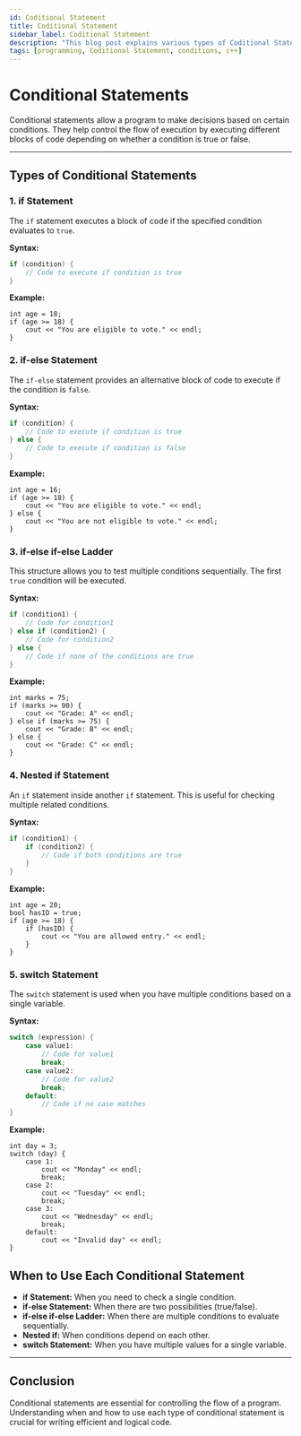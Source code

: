 ```yaml
---
id: Coditional Statement 
title: Coditional Statement
sidebar_label: Coditional Statement
description: "This blog post explains various types of Coditional Statement used in programming with examples in C++."
tags: [programming, Coditional Statement, conditions, c++]
---
```

# Conditional Statements

Conditional statements allow a program to make decisions based on certain conditions. They help control the flow of execution by executing different blocks of code depending on whether a condition is true or false.

---

## Types of Conditional Statements

### 1. **if Statement**
The `if` statement executes a block of code if the specified condition evaluates to `true`.

**Syntax:**
```cpp
if (condition) {
    // Code to execute if condition is true
}
```
**Example:**
```
int age = 18;
if (age >= 18) {
    cout << "You are eligible to vote." << endl;
}
```

### 2. **if-else Statement**
The `if-else` statement provides an alternative block of code to execute if the condition is `false`.

**Syntax:**
```cpp
if (condition) {
    // Code to execute if condition is true
} else {
    // Code to execute if condition is false
}

```
**Example:**
```
int age = 16;
if (age >= 18) {
    cout << "You are eligible to vote." << endl;
} else {
    cout << "You are not eligible to vote." << endl;
}

```

### 3. **if-else if-else Ladder**
This structure allows you to test multiple conditions sequentially. The first `true` condition will be executed.


**Syntax:**
```cpp
if (condition1) {
    // Code for condition1
} else if (condition2) {
    // Code for condition2
} else {
    // Code if none of the conditions are true
}

```
**Example:**
```
int marks = 75;
if (marks >= 90) {
    cout << "Grade: A" << endl;
} else if (marks >= 75) {
    cout << "Grade: B" << endl;
} else {
    cout << "Grade: C" << endl;
}
```


### 4. **Nested if Statement**
An `if` statement inside another `if` statement. This is useful for checking multiple related conditions.


**Syntax:**
```cpp
if (condition1) {
    if (condition2) {
        // Code if both conditions are true
    }
}

```
**Example:**
```
int age = 20;
bool hasID = true;
if (age >= 18) {
    if (hasID) {
        cout << "You are allowed entry." << endl;
    }
}

```
### 5. **switch Statement**
The `switch` statement is used when you have multiple conditions based on a single variable.

**Syntax:**
```cpp
switch (expression) {
    case value1:
        // Code for value1
        break;
    case value2:
        // Code for value2
        break;
    default:
        // Code if no case matches
}

```
**Example:**
```
int day = 3;
switch (day) {
    case 1:
        cout << "Monday" << endl;
        break;
    case 2:
        cout << "Tuesday" << endl;
        break;
    case 3:
        cout << "Wednesday" << endl;
        break;
    default:
        cout << "Invalid day" << endl;
}

```

## When to Use Each Conditional Statement

- **if Statement:** When you need to check a single condition.  
- **if-else Statement:** When there are two possibilities (true/false).  
- **if-else if-else Ladder:** When there are multiple conditions to evaluate sequentially.  
- **Nested if:** When conditions depend on each other.  
- **switch Statement:** When you have multiple values for a single variable.  

---

## Conclusion

Conditional statements are essential for controlling the flow of a program. Understanding when and how to use each type of conditional statement is crucial for writing efficient and logical code.
